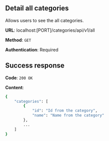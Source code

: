 ## Detail all categories
Allows users to see the all categories.

**URL**: localhost:[PORT]/categories/api/v1/all

**Method**: `GET`

**Authentication**: Required

## Success response
**Code**: `200 OK`

**Content**:
```bash
{
    "categories": [
        {
            "id": "Id from the category",
            "name": "Name from the category"
        },
        ...
    ]
}
```